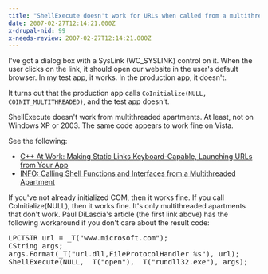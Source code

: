 ```yaml
---
title: "ShellExecute doesn't work for URLs when called from a multithreaded apartment"
date: 2007-02-27T12:14:21.000Z
x-drupal-nid: 99
x-needs-review: 2007-02-27T12:14:21.000Z
---
```

I've got a dialog box with a SysLink (WC_SYSLINK) control on it. When the user clicks on the link, it should open our website in the user's default browser. In my test app, it works. In the production app, it doesn't.

It turns out that the production app calls `CoInitialize(NULL, COINIT_MULTITHREADED)`, and the test app doesn't.

ShellExecute doesn't work from multithreaded apartments. At least, not on Windows XP or 2003\. The same code appears to work fine on Vista.

See the following:

*   [C++ At Work: Making Static Links Keyboard-Capable, Launching URLs from Your App](http://msdn.microsoft.com/msdnmag/issues/05/03/CATWork/default.aspx)
*   [INFO: Calling Shell Functions and Interfaces from a Multithreaded Apartment](http://support.microsoft.com/kb/287087)

If you've not already initialized COM, then it works fine. If you call CoInitialize(NULL), then it works fine. It's only multithreaded apartments that don't work. Paul DiLascia's article (the first link above) has the following workaround if you don't care about the result code:

<pre>LPCTSTR url = _T("www.microsoft.com");
CString args;
args.Format(_T("url.dll,FileProtocolHandler %s"), url);
ShellExecute(NULL, _T("open"), _T("rundll32.exe"), args);</pre>
